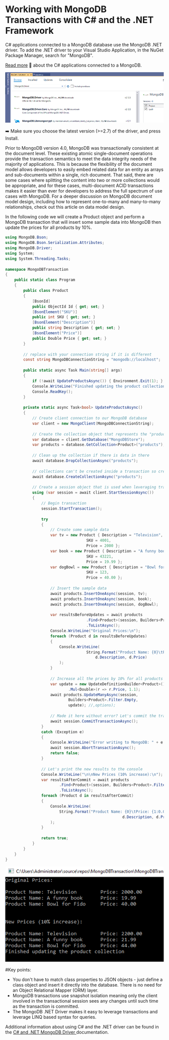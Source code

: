 # Working with MongoDB Transactions with C# and the .NET Framework

C# applications connected to a MongoDB database use the MongoDB .NET driver. To add the .NET driver to your Visual Studio Application, in the NuGet Package Manager, search for "MongoDB".

[Read more](https://developer.mongodb.com/how-to/transactions-c-dotnet/) :book: about the C# applications connected to a MongoDB. 

![image](https://github.com/KPKanimator/MongoDb-repo/blob/main/src/04-01_driverdownload.png)

:arrow_right: Make sure you choose the latest version (>=2.7) of the driver, and press Install. 

Prior to MongoDB version 4.0, MongoDB was transactionally consistent at the document level. These existing atomic single-document operations provide the transaction semantics to meet the data integrity needs of the majority of applications. This is because the flexibility of the document model allows developers to easily embed related data for an entity as arrays and sub-documents within a single, rich document. That said, there are some cases where splitting the content into two or more collections would be appropriate, and for these cases, multi-document ACID transactions makes it easier than ever for developers to address the full spectrum of use cases with MongoDB. For a deeper discussion on MongoDB document model design, including how to represent one-to-many and many-to-many relationships, check out this article on data model design.

In the following code we will create a Product object and perform a MongoDB transaction that will insert some sample data into MongoDB then update the prices for all products by 10%.

```csharp
using MongoDB.Bson;
using MongoDB.Bson.Serialization.Attributes;
using MongoDB.Driver;
using System;
using System.Threading.Tasks;

namespace MongoDBTransaction
{
    public static class Program
    {
        public class Product
        {
            [BsonId]
            public ObjectId Id { get; set; }
            [BsonElement("SKU")]
            public int SKU { get; set; }
            [BsonElement("Description")]
            public string Description { get; set; }
            [BsonElement("Price")]
            public Double Price { get; set; }
        }

        // replace with your connection string if it is different
        const string MongoDBConnectionString = "mongodb://localhost";

        public static async Task Main(string[] args)
        {
            if (!await UpdateProductsAsync()) { Environment.Exit(1); }
            Console.WriteLine("Finished updating the product collection");
            Console.ReadKey();
        }

        private static async Task<bool> UpdateProductsAsync()
        {
            // Create client connection to our MongoDB database
            var client = new MongoClient(MongoDBConnectionString);

            // Create the collection object that represents the "products" collection
            var database = client.GetDatabase("MongoDBStore");
            var products = database.GetCollection<Product>("products");

            // Clean up the collection if there is data in there
            await database.DropCollectionAsync("products");

            // collections can't be created inside a transaction so create it first
            await database.CreateCollectionAsync("products");

            // Create a session object that is used when leveraging transactions
            using (var session = await client.StartSessionAsync())
            {
                // Begin transaction
                session.StartTransaction();

                try
                {
                    // Create some sample data
                    var tv = new Product { Description = "Television",
                                    SKU = 4001,
                                    Price = 2000 };
                    var book = new Product { Description = "A funny book",
                                    SKU = 43221,
                                    Price = 19.99 };
                    var dogBowl = new Product { Description = "Bowl for Fido",
                                    SKU = 123,
                                    Price = 40.00 };

                    // Insert the sample data
                    await products.InsertOneAsync(session, tv);
                    await products.InsertOneAsync(session, book);
                    await products.InsertOneAsync(session, dogBowl);

                    var resultsBeforeUpdates = await products
                                    .Find<Product>(session, Builders<Product>.Filter.Empty)
                                    .ToListAsync();
                    Console.WriteLine("Original Prices:\n");
                    foreach (Product d in resultsBeforeUpdates)
                    {
                        Console.WriteLine(
                                    String.Format("Product Name: {0}\tPrice: {1:0.00}",
                                        d.Description, d.Price)
                        );
                    }

                    // Increase all the prices by 10% for all products
                    var update = new UpdateDefinitionBuilder<Product>()
                            .Mul<Double>(r => r.Price, 1.1);
                    await products.UpdateManyAsync(session,
                            Builders<Product>.Filter.Empty,
                            update); //,options);

                    // Made it here without error? Let's commit the transaction
                    await session.CommitTransactionAsync();
                }
                catch (Exception e)
                {
                    Console.WriteLine("Error writing to MongoDB: " + e.Message);
                    await session.AbortTransactionAsync();
                    return false;
                }

                // Let's print the new results to the console
                Console.WriteLine("\n\nNew Prices (10% increase):\n");
                var resultsAfterCommit = await products
                        .Find<Product>(session, Builders<Product>.Filter.Empty)
                        .ToListAsync();
                foreach (Product d in resultsAfterCommit)
                {
                    Console.WriteLine(
                        String.Format("Product Name: {0}\tPrice: {1:0.00}",
                                                    d.Description, d.Price)
                    );
                }

                return true;
            }
        }
    }
}
```

![image](https://github.com/KPKanimator/MongoDb-repo/blob/main/src/04-02_ExecutionResults.png)

#Key points:

- You don't have to match class properties to JSON objects - just define a class object and insert it directly into the database. There is no need for an Object Relational Mapper (ORM) layer.
- MongoDB transactions use snapshot isolation meaning only the client involved in the transactional session sees any changes until such time as the transaction is committed.
- The MongoDB .NET Driver makes it easy to leverage transactions and leverage LINQ based syntax for queries.

Additional information about using C# and the .NET driver can be found in the [C# and .NET MongoDB Driver ](https://docs.mongodb.com/drivers/csharp/) documentation.





